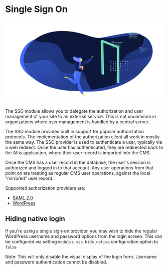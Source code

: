 # Single Sign On

![](./assets/banner-sso.png)

The SSO module allows you to delegate the authorization and user management of your site to an external service. This is not uncommon in organizations where user management is handled by a central server.

The SSO module provides built in support for popular authorization protocols. The implementation of the authorization client all work in mostly the same way. The SSO provider is used to authenticate a user, typically via a web redirect. Once the user has authenticated, they are redirected back to the Altis application, where their user record is imported into the CMS.

Once the CMS has a user record in the database, the user's session is authorized and logged in to that account. Any user operations from that point on are treating as regular CMS user operations, against the local "mirrored" user record.

Supported authorization providers are:

* [SAML 2.0](./saml-2-0.md)
* [WordPress](./wordpress.md)

## Hiding native login

If you're using a single sign-on provider, you may wish to hide the regular WordPress username and password options from the login screen. This can be configured via setting `modules.sso.hide_native` configuration option to `false`

Note: This will only disable the visual display of the login form. Username and password authentication cannot be disabled.
